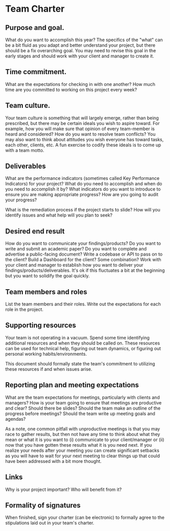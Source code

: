 # Team Charter
## Purpose and goal.  

What do you want to accomplish this year? The specifics of the "what" can be a bit fluid as you adapt and better understand your project, but there should be a fix overarching goal.  You may need to revise this goal in the early stages and should work with your client and manager to create it.

## Time commitment.

What are the expectations for checking in with one another?  How much time are you committed to working on this project every week?

## Team culture.

Your team culture is something that will largely emerge, rather than being prescribed, but there may be certain ideals you wish to aspire toward. For example, how you will make sure that opinion of every team-member is heard and considered? How do you want to resolve team conflicts? You may also want to think about attitudes you wish everyone has toward tasks, each other, clients, etc. A fun exercise to codify these ideals is to come up with a team motto.

## Deliverables

What are the performance indicators (sometimes called Key Performance Indicators) for your project?  What do you need to accomplish and when do you need to accomplish it by?  What indicators do you want to introduce to ensure you are making appropriate progress?  How are you going to audit your progress?

What is the remediation process if the project starts to slide?  How will you identify issues and what help will you plan to seek?

## Desired end result

How do you want to communicate your findings/products?  Do you want to write and submit an academic paper? Do you want to complete and advertise a public-facing document?  Write a codebase or API to pass on to the client?  Build a Dashboard for the client? Some combination? Work with your client and manager to establish how you want to deliver your findings/products/deliverables. It's ok if this fluctuates a bit at the beginning but you want to solidify the goal quickly.

## Team members and roles

List the team members and their roles.  Write out the expectations for each role in the project.

## Supporting resources

Your team is not operating in a vacuum.  Spend some time identifying additional resources and when they should be called on.  These resources can be used for technical help, figuring out team dynamics, or figuring out personal working habits/environments.

This document should formally state the team's commitment to utilizing these resources if and when issues arise.

## Reporting plan and meeting expectations

What are the team expectations for meetings, particularly with clients and managers? How is your team going to ensure that meetings are productive and clear? Should there be slides? Should the team make an outline of the progress before meetings?  Should the team write up meeting goals and agendas? 

As a note, one common pitfall with unproductive meetings is that you may race to gather results, but then not have any time to think about what they mean or what it is you want to (i) communicate to your client/manager or (ii) now that you have gotten these results what it is you need next.  If you realize your needs after your meeting you can create significant setbacks as you will have to wait for your next meeting to clear things up that could have been addressed with a bit more thought.

## Links

Why is your project important?  Who will benefit from it?

## Formality of signatures

When finished, sign your charter (can be electronic) to formally agree to the stipulations laid out in your team's charter.

